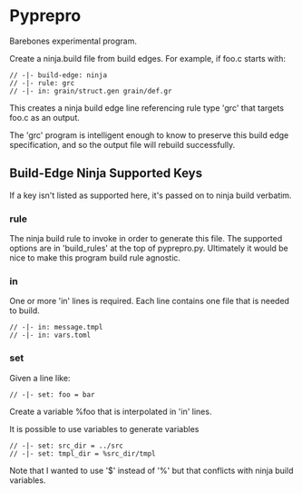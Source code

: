 # Pyprepro #

Barebones experimental program.

Create a ninja.build file from build edges.  For example, if foo.c
starts with:

    // -|- build-edge: ninja
    // -|- rule: grc
    // -|- in: grain/struct.gen grain/def.gr

This creates a ninja build edge line referencing rule type 'grc' that
targets foo.c as an output.  

The 'grc' program is intelligent enough to know to preserve this build
edge specification, and so the output file will rebuild successfully.


## Build-Edge Ninja Supported Keys ##

If a key isn't listed as supported here, it's passed on to ninja build verbatim.

### rule ###

The ninja build rule to invoke in order to generate this file.  The supported options are in 'build_rules' at the top of pyprepro.py.  Ultimately it would be nice to make this program build rule agnostic.

### in ###

One or more 'in' lines is required.  Each line contains one file that
is needed to build.

    // -|- in: message.tmpl
    // -|- in: vars.toml


### set ###

Given a line like:

    // -|- set: foo = bar
    
Create a variable %foo that is interpolated in 'in' lines.

It is possible to use variables to generate variables

    // -|- set: src_dir = ../src
    // -|- set: tmpl_dir = %src_dir/tmpl

Note that I wanted to use '$' instead of '%' but that conflicts with ninja build variables.
